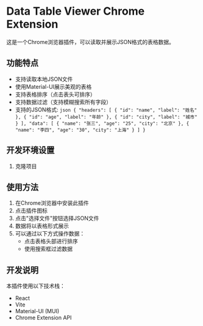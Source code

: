 # Data Table Viewer Chrome Extension

这是一个Chrome浏览器插件，可以读取并展示JSON格式的表格数据。

## 功能特点

- 支持读取本地JSON文件
- 使用Material-UI展示美观的表格
- 支持表格排序（点击表头可排序）
- 支持数据过滤（支持模糊搜索所有字段）
- 支持的JSON格式:   ```json
  {
    "headers": [
      {
        "id": "name",
        "label": "姓名"
      },
      {
        "id": "age",
        "label": "年龄"
      },
      {
        "id": "city",
        "label": "城市"
      }
    ],
    "data": [
      {
        "name": "张三",
        "age": "25",
        "city": "北京"
      },
      {
        "name": "李四",
        "age": "30",
        "city": "上海"
      }
    ]
  }  ```

## 开发环境设置

1. 克隆项目

## 使用方法

1. 在Chrome浏览器中安装此插件
2. 点击插件图标
3. 点击"选择文件"按钮选择JSON文件
4. 数据将以表格形式展示
5. 可以通过以下方式操作数据：
   - 点击表格头部进行排序
   - 使用搜索框过滤数据

## 开发说明

本插件使用以下技术栈：
- React
- Vite
- Material-UI (MUI)
- Chrome Extension API